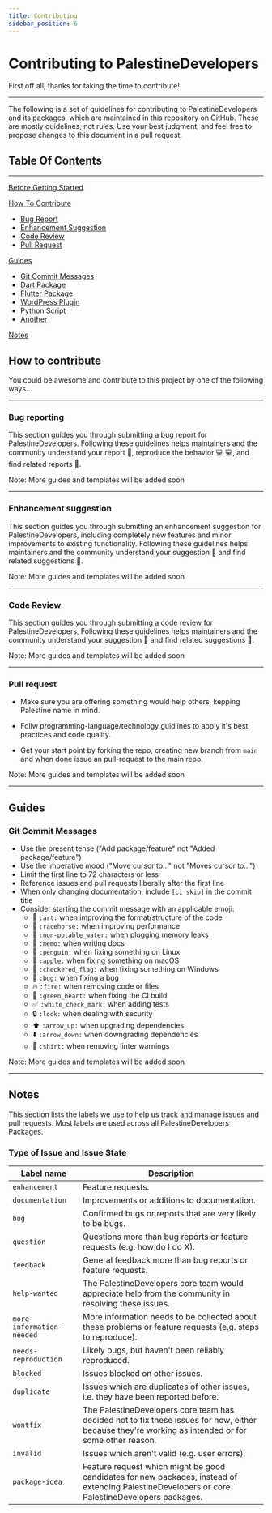 ```yaml
---
title: Contributing
sidebar_position: 6
---
```


# Contributing to PalestineDevelopers

First off all, thanks for taking the time to contribute!

---

The following is a set of guidelines for contributing to PalestineDevelopers and its packages, which are maintained in this repository on GitHub. These are mostly guidelines, not rules. Use your best judgment, and feel free to propose changes to this document in a pull request.

## Table Of Contents

---

[Before Getting Started](#before-getting-started)

[How To Contribute](#how-to-contribute)

* [Bug Report](#bug-reporting)
* [Enhancement Suggestion](#enhancement-suggestion)
* [Code Review](#code-review)
* [Pull Request](#pull-request)

[Guides](#guides)

* [Git Commit Messages](#git-commit-messages)
* [Dart Package](#dart-package)
* [Flutter Package](#flutter-package)
* [WordPress Plugin](#wordpress-plugin)
* [Python Script](#python-script)
* [Another](#another)

[Notes](#notes)

## How to contribute

You could be awesome and contribute to this project by one of the following ways...

---

### Bug reporting

This section guides you through submitting a bug report for PalestineDevelopers. Following these guidelines helps maintainers and the community understand your report :pencil:, reproduce the behavior :computer: :computer:, and find related reports :mag_right:.

Note: More guides and templates will be added soon

---

### Enhancement suggestion

This section guides you through submitting an enhancement suggestion for PalestineDevelopers, including completely new features and minor improvements to existing functionality. Following these guidelines helps maintainers and the community understand your suggestion :pencil: and find related suggestions :mag_right:.

Note: More guides and templates will be added soon

---

### Code Review

This section guides you through submitting a code review for PalestineDevelopers, Following these guidelines helps maintainers and the community understand your suggestion :pencil: and find related suggestions :mag_right:.

Note: More guides and templates will be added soon

---

### Pull request

* Make sure you are offering something would help others, kepping Palestine name in mind.

* Follw programming-language/technology guidlines to apply it's best practices and code quality.

* Get your start point by forking the repo, creating new branch from `main` and when done issue an pull-request to the main repo.

Note: More guides and templates will be added soon

---

## Guides

### Git Commit Messages

* Use the present tense ("Add package/feature" not "Added package/feature")
* Use the imperative mood ("Move cursor to..." not "Moves cursor to...")
* Limit the first line to 72 characters or less
* Reference issues and pull requests liberally after the first line
* When only changing documentation, include `[ci skip]` in the commit title
* Consider starting the commit message with an applicable emoji:
  * :art: `:art:` when improving the format/structure of the code
  * :racehorse: `:racehorse:` when improving performance
  * :non-potable_water: `:non-potable_water:` when plugging memory leaks
  * :memo: `:memo:` when writing docs
  * :penguin: `:penguin:` when fixing something on Linux
  * :apple: `:apple:` when fixing something on macOS
  * :checkered_flag: `:checkered_flag:` when fixing something on Windows
  * :bug: `:bug:` when fixing a bug
  * :fire: `:fire:` when removing code or files
  * :green_heart: `:green_heart:` when fixing the CI build
  * :white_check_mark: `:white_check_mark:` when adding tests
  * :lock: `:lock:` when dealing with security
  * :arrow_up: `:arrow_up:` when upgrading dependencies
  * :arrow_down: `:arrow_down:` when downgrading dependencies
  * :shirt: `:shirt:` when removing linter warnings

Note: More guides and templates will be added soon

---

## Notes

This section lists the labels we use to help us track and manage issues and pull requests. Most labels are used across all PalestineDevelopers Packages.

### Type of Issue and Issue State

| Label name | Description |
| --- | --- |
| `enhancement` | Feature requests. |
| `documentation` | Improvements or additions to documentation. |
| `bug` | Confirmed bugs or reports that are very likely to be bugs. |
| `question` | Questions more than bug reports or feature requests (e.g. how do I do X). |
| `feedback` | General feedback more than bug reports or feature requests. |
| `help-wanted` | The PalestineDevelopers core team would appreciate help from the community in resolving these issues. |
| `more-information-needed` | More information needs to be collected about these problems or feature requests (e.g. steps to reproduce). |
| `needs-reproduction` | Likely bugs, but haven't been reliably reproduced. |
| `blocked` | Issues blocked on other issues. |
| `duplicate` | Issues which are duplicates of other issues, i.e. they have been reported before. |
| `wontfix` | The PalestineDevelopers core team has decided not to fix these issues for now, either because they're working as intended or for some other reason. |
| `invalid` | Issues which aren't valid (e.g. user errors). |
| `package-idea` | Feature request which might be good candidates for new packages, instead of extending PalestineDevelopers or core PalestineDevelopers packages. |
